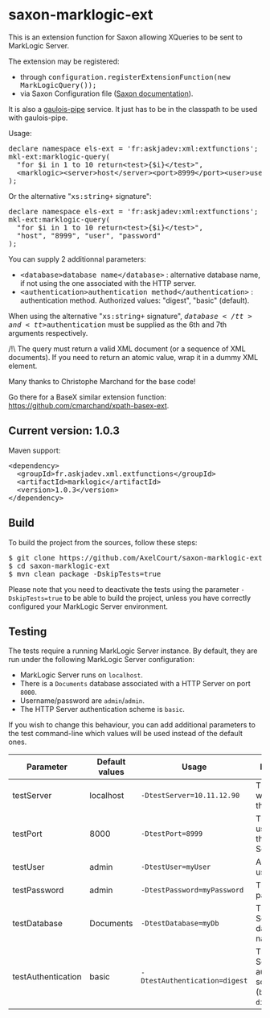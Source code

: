 # saxon-marklogic-ext


This is an extension function for Saxon allowing XQueries to be sent to MarkLogic Server.


The extension may be registered:
* through <tt>configuration.registerExtensionFunction(new MarkLogicQuery());</tt>
* via Saxon Configuration file (<a href=http://www.saxonica.com/documentation9.7/index.html#!configuration/configuration-file>Saxon documentation</a>).


It is also a <a href=https://github.com/cmarchand/gaulois-pipe>gaulois-pipe</a> service. It just has to be in the classpath to be used with gaulois-pipe.


Usage:

<pre>declare namespace els-ext = 'fr:askjadev:xml:extfunctions';
mkl-ext:marklogic-query(
  "for $i in 1 to 10 return&lt;test&gt;{$i}&lt;/test&gt;",
  &lt;marklogic&gt;&lt;server&gt;host&lt;/server&gt;&lt;port&gt;8999&lt;/port&gt;&lt;user&gt;user&lt;/user&gt;&lt;password&gt;password&lt;/password&gt;&lt;/marklogic&gt;
);</pre>


Or the alternative "<tt>xs:string+</tt> signature":
<pre>declare namespace els-ext = 'fr:askjadev:xml:extfunctions';
mkl-ext:marklogic-query(
  "for $i in 1 to 10 return&lt;test&gt;{$i}&lt;/test&gt;",
  "host", "8999", "user", "password"
);</pre>


You can supply 2 additionnal parameters:

- <tt>&lt;database&gt;database name&lt;/database&gt;</tt> : alternative database name, if not using the one associated with the HTTP server.
- <tt>&lt;authentication&gt;authentication method&lt;/authentication&gt;</tt> : authentication method. Authorized values: "digest", "basic" (default).

When using the alternative "<tt>xs:string+</tt> signature", <tt>$database</tt> and <tt>$authentication</tt> must be supplied as the 6th and 7th arguments respectively.


/!\ The query must return a valid XML document (or a sequence of XML documents). If you need to return an atomic value, wrap it in a dummy XML element.


Many thanks to Christophe Marchand for the base code!

Go there for a BaseX similar extension function: <a href="https://github.com/cmarchand/xpath-basex-ext">https://github.com/cmarchand/xpath-basex-ext</a>.


## Current version: 1.0.3

Maven support:

<pre>
&lt;dependency&gt;
  &lt;groupId&gt;fr.askjadev.xml.extfunctions&lt;/groupId&gt;
  &lt;artifactId&gt;marklogic&lt;/artifactId&gt;
  &lt;version&gt;1.0.3&lt;/version&gt;
&lt;/dependency&gt;
</pre>


## Build

To build the project from the sources, follow these steps:

<pre>
$ git clone https://github.com/AxelCourt/saxon-marklogic-ext.git
$ cd saxon-marklogic-ext
$ mvn clean package -DskipTests=true
</pre>

Please note that you need to deactivate the tests using the parameter `-DskipTests=true` to be able to build the project, unless you have correctly configured your MarkLogic Server environment.


## Testing

The tests require a running MarkLogic Server instance. By default, they are run under the following MarkLogic Server configuration:

* MarkLogic Server runs on `localhost`.
* There is a `Documents` database associated with a HTTP Server on port `8000`.
* Username/password are `admin`/`admin`.
* The HTTP Server authentication scheme is `basic`.

If you wish to change this behaviour, you can add additional parameters to the test command-line which values will be used instead of the default ones.

|Parameter|Default values|Usage|Description|
|---|---|---|---|
|testServer|localhost|`-DtestServer=10.11.12.90`|The server on which to run the tests.|
|testPort|8000|`-DtestPort=8999`|The port to use to talk to the HTTP Server.|
|testUser|admin|`-DtestUser=myUser`|An authorised user.|
|testPassword|admin|`-DtestPassword=myPassword`|The user password.|
|testDatabase|Documents|`-DtestDatabase=myDb`|The HTTP Server default database name.|
|testAuthentication|basic|`-DtestAuthentication=digest`|The HTTP Server authentication scheme (`basic` or `digest`).|
